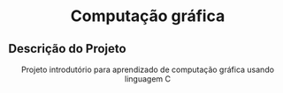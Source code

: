 <h1 align="center">Computação gráfica</h1>

## Descrição do Projeto
<p align="center">Projeto introdutório para aprendizado de computação gráfica usando linguagem C</p>
